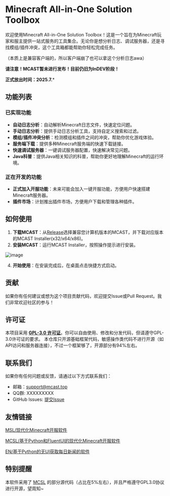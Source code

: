 # Minecraft All-in-One Solution Toolbox

欢迎使用Minecraft All-in-One Solution Toolbox！这是一个旨在为Minecraft玩家和服主提供一站式服务的工具集合。无论你是想分析日志、调试服务器，还是寻找模组/插件冲突，这个工具箱都能帮助你轻松完成任务。

（本质上是兼容客户端的，所以客户端崩了也可以拿这个分析日志awa）

**请注意！MCAST暂未进行发布！目前仍旧为InDEV阶段！**

**正式放出时间：2025.7.***

## 功能列表

### 已实现功能

- **自动日志分析**：自动解析Minecraft日志文件，快速定位问题。
- **手动日志分析**：提供手动日志分析工具，支持自定义搜索和过滤。
- **模组/插件冲突分析**：检测模组和插件之间的冲突，帮助你优化游戏体验。
- **服务端下载**：提供多种Minecraft服务端的快速下载链接。
- **快速调试服务器**：一键调试服务器配置，快速解决常见问题。
- **Java科普**：提供Java相关知识的科普，帮助你更好地理解Minecraft的运行环境。

### 正在开发的功能

- **正式加入开服功能**：未来可能会加入一键开服功能，方便用户快速搭建Minecraft服务器。
- **插件市场**：计划推出插件市场，方便用户下载和管理各种插件。

## 如何使用

1. **下载MCAST**：从[Release](https://github.com/IPlayForPlayer/MCAST/releases)选择兼容您计算机版本的MCAST，并下载对应版本的MCAST Installer(x32/x64/x86)。
2. **安装MCAST**：运行MCAST Installer，按照操作提示进行安装。
   
![image](https://github.com/user-attachments/assets/a13674c9-477d-4c61-b06a-209b402edf1e)

4. **开始使用**：在安装完成后，在桌面点击快捷方式启动。

## 贡献

如果你有任何建议或想为这个项目贡献代码，欢迎提交Issue或Pull Request。我们非常欢迎社区的参与！

## 许可证

本项目采用 **[GPL-3.0 许可证](LICENSE)**。你可以自由使用、修改和分发代码，但请遵守GPL-3.0许可证的要求。
本仓库只开源基础框架代码，敏感操作类代码不进行开源（如API访问和服务器连接），不过一个框架够了，开源部分有94%左右。

## 联系我们

如果你有任何问题或反馈，请通过以下方式联系我们：

- 邮箱：support@mcast.top
- QQ群: XXXXXXXXX
- GitHub Issues: [提交Issue](https://github.com/IPlayForPlayer/MCAST/issues)

## 友情链接

[MSL/现代化Minecraft开服软件](https://github.com/MSLTeam/MSL)

[MCSL/基于Python和FluentUI的现代化Minecraft开服软件](https://github.com/MCSLTeam/MCSL2)

[EN/基于Python的无UI获取每日新闻的软件](https://github.com/FanYaRou/EverydayNews)

## 特别提醒

本软件采用了 [MCSL](https://github.com/MCSLTeam/MCSL2) 的部分源代码（占比在5%左右），并且严格遵守GPL3.0协议进行开源，望周知~
